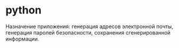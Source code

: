 # python
Назначение приложения: генерация адресов электронной почты, генерация паролей безопасности, сохранения сгенерированной информации.
